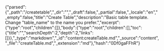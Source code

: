 {"parsed":{"_path":"/createtable","_dir":"","_draft":false,"_partial":false,"_locale":"en","_empty":false,"title":"Create Table","description":"Basic table template. Change \"table_name\" to the name you prefer.","excerpt":{"type":"root","children":[]},"body":{"type":"root","children":[],"toc":{"title":"","searchDepth":2,"depth":2,"links":[]}},"_type":"markdown","_id":"content:createTable.md","_source":"content","_file":"createTable.md","_extension":"md"},"hash":"0Df0gaFFhR"}